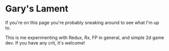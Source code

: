 # Gary's Lament

If you're on this page you're probably sneaking around to see what I'm up to.

This is me experimenting with Redux, Rx, FP in general, and simple 2d game dev.
If you have any crit, it's welcome!
